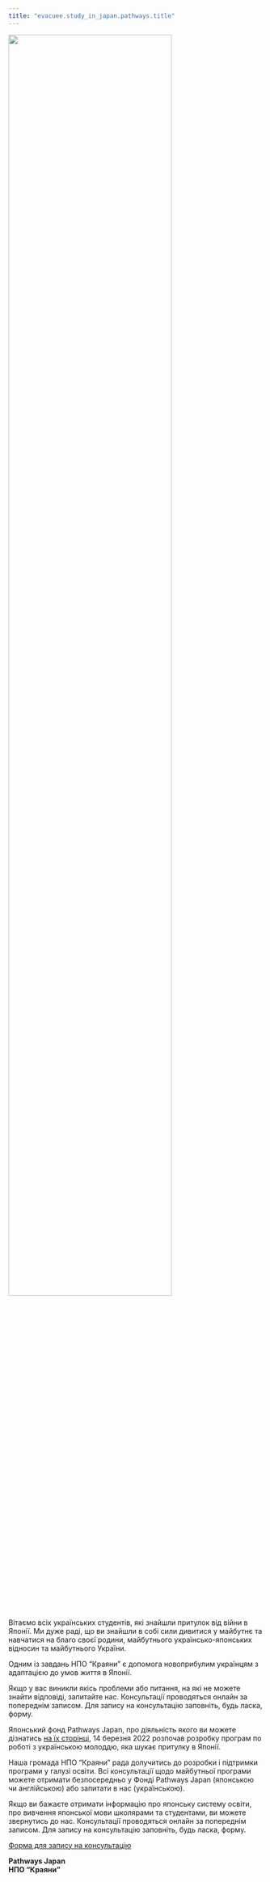 ```yaml
---
title: "evacuee.study_in_japan.pathways.title"
---
```


<img src="/assets/images/ukraine-japan-logo-1200x715.png" width="80%">

Вітаємо всіх українських студентів, які знайшли притулок від війни в Японії. Ми дуже раді, що ви знайшли в собі сили дивитися у майбутнє та навчатися на благо своєї родини, майбутнього українсько-японських відносин та майбутнього України.

Одним із завдань НПО “Краяни” є допомога новоприбулим українцям з адаптацією до умов життя в Японії.

Якщо у вас виникли якісь проблеми або питання, на які не можете знайти відповіді, запитайте нас. Консультації проводяться онлайн за попереднім записом. Для запису на консультацію заповніть, будь ласка, форму.


Японський фонд Pathways Japan, про діяльність якого ви можете дізнатись
[на їх сторінці](https://pathways-j.org/newstopics), 14 березня 2022
розпочав розробку програм по роботі з українською молоддю, яка шукає
притулку в Японії.

Наша громада НПО “Краяни” рада долучитись до розробки і підтримки
програми у галузі освіти.  Всі консультації щодо майбутньої програми
можете отримати безпосередньо у Фонді Pathways Japan (японською чи
англійською) або запитати в нас (українською).

Якщо ви бажаєте отримати інформацію про японську систему освіти, про
вивчення японської мови школярами та студентами, ви можете звернутись до
нас. Консультації проводяться онлайн за попереднім записом. Для запису
на консультацію заповніть, будь ласка, форму.

  <a
  href="https://docs.google.com/forms/d/1b3phT242xZrFsYDFWFxYatslbzmtlMEy0NRhbMI-pPg/formrestricted?edit_requested=true"
  class="btn btn-success btn-wrap"> Форма для запису на консультацію</a>

**Pathways Japan** <br>**НПО “Краяни”**
